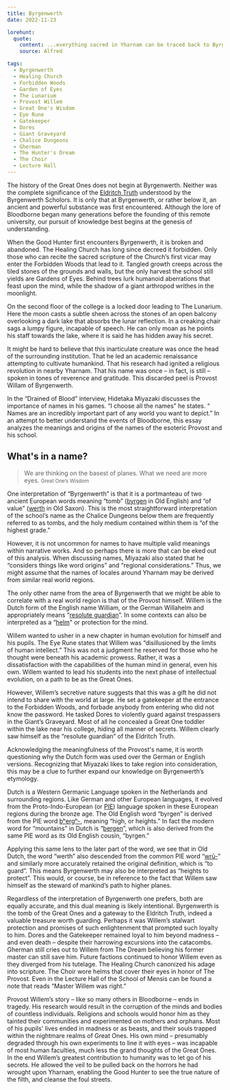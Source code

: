 ```yaml
---
title: Byrgenwerth
date: 2022-11-23

lorehunt:
  quote:
    content: ...everything sacred in Yharnam can be traced back to Byrgenwerth.
    source: Alfred

tags:
  - Byrgenwerth 
  - Healing Church
  - Forbidden Woods
  - Garden of Eyes
  - The Lunarium
  - Provost Willem
  - Great One's Wisdom
  - Eye Rune
  - Gatekeeper
  - Dores
  - Giant Graveyard
  - Chalice Dungeons
  - Gherman
  - The Hunter's Dream
  - The Choir
  - Lecture Hall
---
```


The history of the Great Ones does not begin at Byrgenwerth. Neither was the complete significance of the [Eldritch Truth](/topic-001.md) understood by the Byrgenwerth Scholors. It is only that at Byrgenwerth, or rather below it, an ancient and powerful substance was first encountered. Although the lore of Bloodborne began many generations before the founding of this remote university, our pursuit of knowledge best begins at the genesis of understanding.
 
When the Good Hunter first encounters Byrgenwerth, it is broken and abandoned. The Healing Church has long since decreed it forbidden. Only those who can recite the sacred scripture of the Church’s first vicar may enter the Forbidden Woods that lead to it. Tangled growth creeps across the tiled stones of the grounds and walls, but the only harvest the school still yields are Gardens of Eyes. Behind trees lurk humanoid aberrations that feast upon the mind, while the shadow of a giant arthropod writhes in the moonlight.
 
On the second floor of the college is a locked door leading to The Lunarium. Here the moon casts a subtle sheen across the stones of an open balcony overlooking a dark lake that absorbs the lunar reflection. In a creaking chair sags a lumpy figure, incapable of speech. He can only moan as he points his staff towards the lake, where it is said he has hidden away his secret.
 
It might be hard to believe that this inarticulate creature was once the head of the surrounding institution. That he led an academic renaissance attempting to cultivate humankind. That his research had ignited a religious revolution in nearby Yharnam. That his name was once – in fact, is still – spoken in tones of reverence and gratitude. This discarded peel is Provost Willam of Byrgenwerth.
 
In the “Drained of Blood” interview, Hidetaka Miyazaki discusses the importance of names in his games.  “I choose all the names” he states. “ Names are an incredibly important part of any world you want to depict.” In an attempt to better understand the events of Bloodborne, this essay analyzes the meanings and origins of the names of the esoteric Provost and his school.

## What's in a name?

> We are thinking on the basest of planes. What we need are more eyes. <small>Great One’s Wisdom</small>

One interpretation of “Byrgenwerth” is that it is a portmanteau of two ancient European words meaning “tomb” ([byrgen](https://en.wiktionary.org/wiki/byrgen) in Old English) and “of value” ([werth](https://en.wiktionary.org/wiki/werth) in Old Saxon). This is the most straightforward interpretation of the school’s name as the Chalice Dungeons below them are frequently referred to as tombs, and the holy medium contained within them is “of the highest grade.”

However, it is not uncommon for names to have multiple valid meanings within narrative works. And so perhaps there is more that can be eked out of this analysis. When discussing names, Miyazaki also stated that he “considers things like word origins” and “regional considerations.” Thus, we might assume that the names of locales around Yharnam may be derived from similar real world regions.

The only other name from the area of Byrgenwerth that we might be able to correlate with a real world region is that of the Provost himself. Willem is the Dutch form of the English name William, or the German Willahelm and appropriately means “[resolute guardian](https://www.verywellfamily.com/william-name-meaning-origin-popularity-5180080#:~:text=It%20means%20%22resolute%20protector%22%20or,status%20as%20a%20fashionable%20moniker.)”. In some contexts can also be interpreted as a “[helm](https://www.babycentre.co.uk/babyname/1038383/willem#:~:text=Willem%20is%20the%20Dutch%20version,meaning%20%22helmet%2C%20guardian%22.)" or protection for the mind.

Willem wanted to usher in a new chapter in human evolution for himself and his pupils. The Eye Rune states that Willem was “disillusioned by the limits of human intellect.” This was not a judgment he reserved for those who he thought were beneath his academic prowess. Rather, it was a dissatisfaction with the capabilities of the human mind in general, even his own. Willem wanted to lead his students into the next phase of intellectual evolution, on a path to be as the Great Ones.

However, Willem’s secretive nature suggests that this was a gift he did not intend to share with the world at large. He set a gatekeeper at the entrance to the Forbidden Woods, and forbade anybody from entering who did not know the password. He tasked Dores to violently guard against trespassers in the Giant’s Graveyard. Most of all he concealed a Great One toddler within the lake near his college, hiding all manner of secrets. Willem clearly saw himself as the “resolute guardian” of the Eldritch Truth. 

Acknowledging the meaningfulness of the Provost's name, it is worth questioning why the Dutch form was used over the German or English versions. Recognizing that Miyazaki likes to take region into consideration, this may be a clue to further expand our knowledge on Byrgenwerth’s etymology.

Dutch is a Western Germanic Language spoken in the Netherlands and surrounding regions. Like German and other European languages, it evolved from the Proto-Indo-European (or [PIE](https://www.archaeology.org/exclusives/articles/1302-proto-indo-european-schleichers-fable#:~:text=By%20the%2019th%20century,and%20left%20no%20written%20texts.)) language spoken in these European regions during the bronze age. The Old English word “byrgen” is derived from the PIE word [bʰergʰ-](https://etymologeek.com/ang/byrgen), meaning “high, or heights.” In fact the modern word for “mountains” in Dutch is “[bergen](https://www.google.com/search?q=dutch+to+english&rlz=1CAOTWH_enUS779US779&oq=dutch+to+english&aqs=chrome..69i57j0i512l6j69i61.3400j0j4&sourceid=chrome&ie=UTF-8)”, which is also derived from the same PIE word as its Old English cousin, “byrgen.”

Applying this same lens to the later part of the word, we see that in Old Dutch, the word “werth” also descended from the common PIE word “[wrū-](https://etymologeek.com/odt/werth)” and similarly more accurately retained the original definition, which is “to guard”. This means Byrgenwerth may also be interpreted as “heights to protect”. This would, or course, be in reference to the fact that Willem saw himself as the steward of mankind’s path to higher planes.

Regardless of the interpretation of Byrgenwerth one prefers, both are equally accurate, and this dual meaning is likely intentional. Byrgenwerth is the tomb of the Great Ones and a gateway to the Eldritch Truth, indeed a valuable treasure worth guarding. Perhaps it was Willem’s stalwart protection and promises of such enlightenment that prompted such loyalty to him. Dores and the Gatekeeper remained loyal to him beyond madness – and even death – despite their harrowing excursions into the catacombs. Gherman still cries out to Willem from The Dream believing his former master can still save him. Future factions continued to honor Willem even as they diverged from his tutelage. The Healing Church canonized his adage into scripture. The Choir wore helms that cover their eyes in honor of The Provost. Even in the Lecture Hall of the School of Mensis can be found a note that reads “Master Willem was right.”

Provost Willem’s story – like so many others in Bloodborne – ends in tragedy. His research would result in the corruption of the minds and bodies of countless individuals. Religions and schools would honor him as they tainted their communities and experimented on mothers and orphans. Most of his pupils' lives ended in madness or as beasts, and their souls trapped within the nightmare realms of Great Ones. His own mind – presumably degraded through his own experiments to line it with eyes – was incapable of most human faculties, much less the grand thoughts of the Great Ones. In the end Willem’s greatest contribution to humanity was to let go of his secrets. He allowed the veil to be pulled back on the horrors he had wrought upon Yharnam, enabling the Good Hunter to see the true nature of the filth, and cleanse the foul streets.
